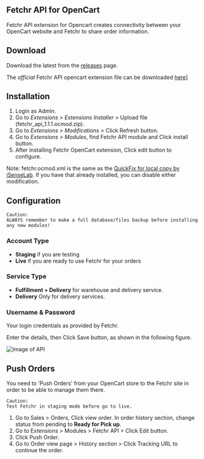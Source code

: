 Fetchr API for OpenCart
---
Fetchr API extension for Opencart creates connectivity between your OpenCart website and Fetchr to share order information. 


## Download

Download the latest from the [releases](https://github.com/aamnah/OpenCart-Fetchr/releases) page.

The _official_ Fetchr API opencart extension file can be downloaded [here](http://support.fetchr.us/hc/en-us/articles/205732391-Opencart-Extension-V1.0.0)]

## Installation 

1. Login as Admin.
2. Go to _Extensions > Extensions Installer_ > Upload file (fetchr_api_1.1.1.ocmod.zip).
3. Go to _Extensions > Modifications_ > Click Refresh button.
4. Go to _Extensions > Modules_, find Fetchr API module and Click install button.
5. After installing Fetchr OpenCart extension, Click edit button to configure.

Note: fetchr.ocmod.xml is the same as the [QuickFix for local copy by iSenseLab][localcopy]. If you have that already installed, you can disable either modification.

## Configuration

    Caution:
    ALWAYS remember to make a full database/files backup before installing any new modules!
    
### Account Type
- **Staging** if you are testing 
- **Live** if you are ready to use Fetchr for your orders

### Service Type
- **Fulfillment + Delivery** for warehouse and delivery service.
- **Delivery** Only for delivery services.

### Username & Password
Your login credentials as provided by Fetchr.

Enter the details, then Click Save button, as shown in the following figure.

![Image of API](http://support.fetchr.us/hc/en-us/article_attachments/202249402/image00.png)

## Push Orders
You need to 'Push Orders' from your OpenCart store to the Fetchr site in order to be able to manage them there. 

    Caution:
    Test Fetchr in staging mode before go to live.
    
1. Go to Sales > Orders, Click view order. In order history section, change status from pending to **Ready for Pick up**.
2. Go to Extensions > Modules > Fetchr API > Click Edit button.
3. Click Push Order.
4. Go to Order view page > History section > Click Tracking URL to continue the order.


[download]: http://support.fetchr.us/hc/en-us/articles/205732391-Opencart-Extension-V1-0
[documentation]: http://support.fetchr.us/hc/en-us/article_attachments/202237701/OpenCart-API-Extension_InstallationGuide_V1.0.pdf
[localcopy]: http://www.opencart.com/index.php?route=extension/extension/info&extension_id=18892

